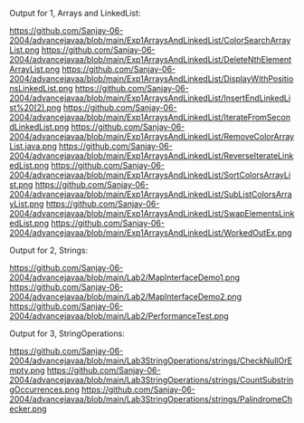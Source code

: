 Output for 1, Arrays and LinkedList:

https://github.com/Sanjay-06-2004/advancejavaa/blob/main/Exp1ArraysAndLinkedList/ColorSearchArrayList.png
https://github.com/Sanjay-06-2004/advancejavaa/blob/main/Exp1ArraysAndLinkedList/DeleteNthElementArrayList.png
https://github.com/Sanjay-06-2004/advancejavaa/blob/main/Exp1ArraysAndLinkedList/DisplayWithPositionsLinkedList.png
https://github.com/Sanjay-06-2004/advancejavaa/blob/main/Exp1ArraysAndLinkedList/InsertEndLinkedList%20(2).png
https://github.com/Sanjay-06-2004/advancejavaa/blob/main/Exp1ArraysAndLinkedList/IterateFromSecondLinkedList.png
https://github.com/Sanjay-06-2004/advancejavaa/blob/main/Exp1ArraysAndLinkedList/RemoveColorArrayList.java.png
https://github.com/Sanjay-06-2004/advancejavaa/blob/main/Exp1ArraysAndLinkedList/ReverseIterateLinkedList.png
https://github.com/Sanjay-06-2004/advancejavaa/blob/main/Exp1ArraysAndLinkedList/SortColorsArrayList.png
https://github.com/Sanjay-06-2004/advancejavaa/blob/main/Exp1ArraysAndLinkedList/SubListColorsArrayList.png
https://github.com/Sanjay-06-2004/advancejavaa/blob/main/Exp1ArraysAndLinkedList/SwapElementsLinkedList.png
https://github.com/Sanjay-06-2004/advancejavaa/blob/main/Exp1ArraysAndLinkedList/WorkedOutEx.png

Output for 2, Strings:

https://github.com/Sanjay-06-2004/advancejavaa/blob/main/Lab2/MapInterfaceDemo1.png
https://github.com/Sanjay-06-2004/advancejavaa/blob/main/Lab2/MapInterfaceDemo2.png
https://github.com/Sanjay-06-2004/advancejavaa/blob/main/Lab2/PerformanceTest.png

Output for 3, StringOperations:

https://github.com/Sanjay-06-2004/advancejavaa/blob/main/Lab3StringOperations/strings/CheckNullOrEmpty.png
https://github.com/Sanjay-06-2004/advancejavaa/blob/main/Lab3StringOperations/strings/CountSubstringOccurrences.png
https://github.com/Sanjay-06-2004/advancejavaa/blob/main/Lab3StringOperations/strings/PalindromeChecker.png
